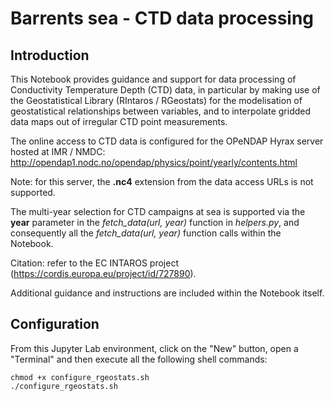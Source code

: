 # Barrents sea - CTD data processing
## Introduction
This Notebook provides guidance and support for data processing of Conductivity Temperature Depth (CTD) data, in particular by making use of the Geostatistical Library (RIntaros / RGeostats) for the modelisation of geostatistical relationships between variables, and to interpolate gridded data maps out of irregular CTD point measurements.

The online access to CTD data is configured for the OPeNDAP Hyrax server hosted at IMR / NMDC: 
http://opendap1.nodc.no/opendap/physics/point/yearly/contents.html 

Note: for this server, the **.nc4** extension from the data access URLs is not supported.

The multi-year selection for CTD campaigns at sea is supported via the **year** parameter in the *fetch_data(url, year)* function in *helpers.py*, and consequently all the *fetch_data(url, year)* function calls within the Notebook. 

Citation: refer to the EC INTAROS project (https://cordis.europa.eu/project/id/727890).

Additional guidance and instructions are included within the Notebook itself.


## Configuration
From this Jupyter Lab environment, click on the "New" button, open a "Terminal" and then execute all the following shell commands:  
```
chmod +x configure_rgeostats.sh
./configure_rgeostats.sh
```
